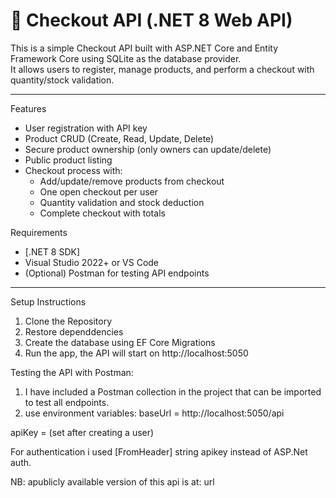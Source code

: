 # 🧾 Checkout API (.NET 8 Web API)

This is a simple Checkout API built with ASP.NET Core  and Entity Framework Core using SQLite as the database provider.  
It allows users to register, manage products, and perform a checkout with quantity/stock validation.

---

 Features

- User registration with API key
- Product CRUD (Create, Read, Update, Delete)
- Secure product ownership (only owners can update/delete)
- Public product listing
- Checkout process with:
  - Add/update/remove products from checkout
  - One open checkout per user
  - Quantity validation and stock deduction
  - Complete checkout with totals


 Requirements

- [.NET 8 SDK]
- Visual Studio 2022+ or VS Code
- (Optional) Postman for testing API endpoints

---

 Setup Instructions

1. Clone the Repository
2. Restore dependdencies
3. Create the database using EF Core Migrations
4. Run the app, the API will start on http://localhost:5050

Testing the API with Postman:

1. I have included a Postman collection in the project that can be imported to test all endpoints.
2. use environment variables:
baseUrl = http://localhost:5050/api

apiKey = (set after creating a user)

For authentication i used [FromHeader] string apikey instead of ASP.Net auth.

NB: apublicly available version of this api is at: url
